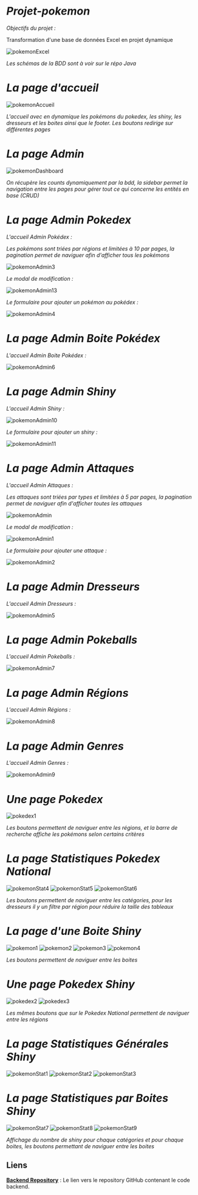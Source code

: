 # _Projet-pokemon_

_Objectifs du projet :_ 

Transformation d'une base de données Excel en projet dynamique

![pokemonExcel](https://github.com/user-attachments/assets/5ff97c88-17ac-44a4-9c84-e77e2cc63168)

_Les schémas de la BDD sont à voir sur le répo Java_


# _La page d'accueil_

![pokemonAccueil](https://github.com/user-attachments/assets/6073afb3-4e88-48a2-844b-f8df004b60a3)


_L'accueil avec en dynamique les pokémons du pokedex, les shiny, les dresseurs et les boites ainsi que le footer. Les boutons redirige sur différentes pages_


# _La page Admin_

![pokemonDashboard](https://github.com/user-attachments/assets/37414aad-5f53-43ae-ab34-c24d0ee71102)

_On récupère les counts dynamiquement par la bdd, la sidebar permet la navigation entre les pages pour gérer tout ce qui concerne les entités en base (CRUD)_


# _La page Admin Pokedex_

_L'accueil Admin Pokédex :_

_Les pokémons sont triées par régions et limitées à 10 par pages, la pagination permet de naviguer afin d'afficher tous les pokémons_

![pokemonAdmin3](https://github.com/user-attachments/assets/1cd8a41e-4799-42e9-b364-5632483f717f)

_Le modal de modification :_

![pokemonAdmin13](https://github.com/user-attachments/assets/6c47f12f-599a-4190-ae2d-6edc62a54f1a)

_Le formulaire pour ajouter un pokémon au pokédex :_

![pokemonAdmin4](https://github.com/user-attachments/assets/d940ca1e-6c7d-4d05-97d4-04202b917752)

# _La page Admin Boite Pokédex_

_L'accueil Admin Boite Pokédex :_

![pokemonAdmin6](https://github.com/user-attachments/assets/5d99e90a-1843-4ed0-b46e-2566aef89f64)

# _La page Admin Shiny_

_L'accueil Admin Shiny :_

![pokemonAdmin10](https://github.com/user-attachments/assets/813608bc-326a-432f-ab5b-032b81211c7f)

_Le formulaire pour ajouter un shiny :_

![pokemonAdmin11](https://github.com/user-attachments/assets/530ecd23-8cc8-4a05-b967-3a4edd52f58d)

# _La page Admin Attaques_

_L'accueil Admin Attaques :_

_Les attaques sont triées par types et limitées à 5 par pages, la pagination permet de naviguer afin d'afficher toutes les attaques_

![pokemonAdmin](https://github.com/user-attachments/assets/1201f309-0387-4615-8c1e-3f0d59e3722b)

_Le modal de modification :_

![pokemonAdmin1](https://github.com/user-attachments/assets/63328ab0-a11e-4476-b7f3-8136ba407b55)

_Le formulaire pour ajouter une attaque :_

![pokemonAdmin2](https://github.com/user-attachments/assets/95ddfbd2-e061-4e19-8d1a-9ddb34331177)


# _La page Admin Dresseurs_

_L'accueil Admin Dresseurs :_

![pokemonAdmin5](https://github.com/user-attachments/assets/02b907b1-0357-4a16-939a-fbec2ed95b76)


# _La page Admin Pokeballs_

_L'accueil Admin Pokeballs :_

![pokemonAdmin7](https://github.com/user-attachments/assets/ca8bb9d4-fd8f-421f-a3db-5ae65773ea28)


# _La page Admin Régions_

_L'accueil Admin Régions :_

![pokemonAdmin8](https://github.com/user-attachments/assets/0d5f6866-1a17-4c8e-b8a9-bfcfbb284f3f)


# _La page Admin Genres_

_L'accueil Admin Genres :_

![pokemonAdmin9](https://github.com/user-attachments/assets/c54e30e3-003b-4518-9dfa-a684fa9ffb97)


# _Une page Pokedex_

![pokedex1](https://github.com/user-attachments/assets/262ea522-b2a1-4772-8d46-a90b19872503)

_Les boutons permettent de naviguer entre les régions, et la barre de recherche affiche les pokémons selon certains critères_


# _La page Statistiques Pokedex National_

![pokemonStat4](https://github.com/user-attachments/assets/b2c99270-c188-48e6-a924-a0e20ba4f94c)
![pokemonStat5](https://github.com/user-attachments/assets/4c582fea-ed64-4d33-9869-9f295abff105)
![pokemonStat6](https://github.com/user-attachments/assets/7b33a1e5-f399-49cb-a1ef-fee0b6c8502d)

_Les boutons permettent de naviguer entre les catégories, pour les dresseurs il y un filtre par région pour réduire la taille des tableaux_


# _La page d'une Boite Shiny_

![pokemon1](https://github.com/user-attachments/assets/8c198d60-d9fd-480b-90ad-1d9fd5dea6ce)
![pokemon2](https://github.com/user-attachments/assets/8c430860-b12e-4e81-8fd2-9fcbf93936e6)
![pokemon3](https://github.com/user-attachments/assets/16a0ab54-6f12-430d-8322-c68fa26d5525)
![pokemon4](https://github.com/user-attachments/assets/5356e28f-1c3b-4b04-8256-ed0faa766734)

_Les boutons permettent de naviguer entre les boites_


# _Une page Pokedex Shiny_

![pokedex2](https://github.com/user-attachments/assets/42136943-aa7a-44e5-a9ae-326a831e9ef6)
![pokedex3](https://github.com/user-attachments/assets/40b2f9fc-b318-4f65-9491-0fbc5323f886)

_Les mêmes boutons que sur le Pokedex National permettent de naviguer entre les régions_


# _La page Statistiques Générales Shiny_

![pokemonStat1](https://github.com/user-attachments/assets/a939c72e-87d9-4aad-8e48-c895eed58a84)
![pokemonStat2](https://github.com/user-attachments/assets/b6662d55-bd36-4c1f-9aa7-e6643562a393)
![pokemonStat3](https://github.com/user-attachments/assets/9890cbe4-223b-48aa-ad26-eec8ffd4bc5c)


# _La page Statistiques par Boites Shiny_

![pokemonStat7](https://github.com/user-attachments/assets/a121f378-0f1f-466d-9c45-0cb9f99ca908)
![pokemonStat8](https://github.com/user-attachments/assets/9807194f-f3f5-40e3-b2ce-f52a7bbdc68b)
![pokemonStat9](https://github.com/user-attachments/assets/08b99cb6-9d56-4472-b156-a654b7ed64e5)

_Affichage du nombre de shiny pour chaque catégories et pour chaque boites, les boutons permettant de naviguer entre les boites_

## Liens

**[Backend Repository](https://github.com/cedric-chimot/projet-pokemon)** : Le lien vers le repository GitHub contenant le code backend.

